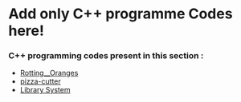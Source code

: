 # Add only C++ programme Codes here!
### C++ programming codes present in this section :
- [Rotting__Oranges](https://github.com/HKRcodes/Extra-Mile/blob/main/C%2B%2B/Rotting__Oranges.cpp)
- [pizza-cutter](https://github.com/HKRcodes/Extra-Mile/blob/main/C%2B%2B/pizza-cutter.cpp)
- [Library System](https://github.com/CSI-SCT-SB/Extra-Mile/blob/main/C%2B%2B/library_system.cpp)

